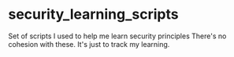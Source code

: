 # security_learning_scripts
Set of scripts I used to help me learn security principles
There's no cohesion with these. It's just to track my learning.

